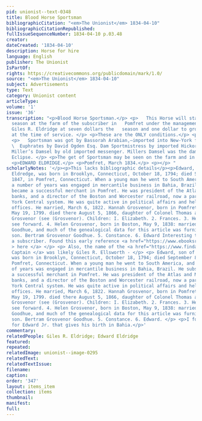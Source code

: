```yaml
---
pid: unionist--text-0348
title: Blood Horse Sportsman
bibliographicCitation: "<em>The Unionist</em> 1834-04-10"
bibliographicCitationRepublished: 
fullIssueSequenceNumber: 1834-04-10 p.03.48
creator: 
dateCreated: '1834-04-10'
description: Horse for hire
language: English
publisher: The Unionist
IsPartOf: 
rights: https://creativecommons.org/publicdomain/mark/1.0/
source: "<em>The Unionist</em> 1834-04-10"
subject: Advertisements
type: Text
category: Unionist content
articleType: 
volume: '1'
issue: '36'
transcription: "<p>Blood Horse Sportsman.</p> <p>   This Horse will stand the ensuing
  season at the farm of the subscriber in   Pomfret under the management of Capt.
  Giles R. Eldridge at seven dollars the   season and one dollar to groom to be paid
  at the time of service. </p> <p>These are the ONLY conditions.</p> <p>PEDIGREE</p>
  <p>   Sportsman was got by Bassorah Arabian,—imported into New-York from the river
  \  Euphrates by David Ogden Esq. Dam Sportmistress by imported Hickory, grand   Dam,
  Miller’s Damsel by old imported messenger. Millers Damsel was the dam of   American
  Eclipse. </p> <p>The get of Sportsman may be seen on the farm and in the neighborhood.</p>
  <p>EDWARD ELDRIDGE.</p> <p>Pomfret, March 1834.</p> <p></p> "
scholarlyNotes: '</p><p>This lacks bibliographic details</p><p>Edward, son of James
  Eldredge, was born in Brooklyn, Connecticut, October 18, 1794; died September 8,
  1847, in Pomfret, Connecticut. When a young man he went to South America, and for
  a number of years was engaged in mercantile business in Bahia, Brazil. He subsequently
  became a successful merchant in Pomfret. He was president of the Atlas and Merchants''
  banks, and a director of the Boston and Worcester railroad, now a part of the New
  York Central system. He was quite active in political affairs and held several public
  offices. He married, March 6, 1822. Hannah Grosvenor, born in Pomfret, Connecticut,
  May 19, 1799. died there August 5, 1866, daughter of Colonel Thomas and Ann (Mumford)
  Grosvenor (see (Grosvenor). Children: I. Elizabeth. 2. Frances. 3. Henry Grosvenor,
  see forward. 4. Helen Grosvenor, born in Boston, May 9, 1838: married Charles Wells
  Goodhue, and much of the genealogical data for this article was furnished by her
  son. Bertram Grosvenor Goodhue. 5. Constance. 6. Edward Interesting that he was
  a subscriber. Found this early reference <a href="https://www.ebooksread.com/authors-eng/william-richard-cutter/genealogical-and-personal-memoirs-relating-to-the-families-of-the-state-of-massa-ttu-838/page-95-genealogical-and-personal-memoirs-relating-to-the-families-of-the-state-of-massa-ttu-838.shtml"
  > here </a> </p> <p> Also, the name of the <a href="https://www.findagrave.com/memorial/8978626/giles-ellsworth">
  Captain </a> was likely Giles R. Ellsworth - </p> <p> Edward, son of James Eldredge,
  was born in Brooklyn, Connecticut, October 18, 1794; died September 8, 1847, in
  Pomfret, Connecticut. When a young man he went to South America, and for a number
  of years was engaged in mercantile business in Bahia, Brazil. He subsequently became
  a successful merchant in Pomfret. He was president of the Atlas and Merchants''
  banks, and a director of the Boston and Worcester railroad, now a part of the New
  York Central system. He was quite active in political affairs and held several public
  offices. He married, March 6, 1822. Hannah Grosvenor, born in Pomfret, Connecticut,
  May 19, 1799. died there August 5, 1866, daughter of Colonel Thomas and Ann (Mumford)
  Grosvenor (see (Grosvenor). Children: I. Elizabeth. 2. Frances. 3. Henry Grosvenor,
  see forward. 4. Helen Grosvenor, born in Boston, May 9, 1838: married Charles Wells
  Goodhue, and much of the genealogical data for this article was furnished by her
  son. Bertram Grosvenor Goodhue. 5. Constance. 6. Edward. </p> <p>I found a grave
  for Edward Jr. that gives his birth in Bahia.</p>'
commentary: 
relatedPeople: Giles R. Eldridge; Edward Eldridge
featured: 
repeated: 
relatedImage: unionist--image-0295
relatedText: 
relatedTextIssue: 
filename: 
caption: 
order: '347'
layout: items_item
collection: items
thumbnail: 
manifest: 
full: 
---
```

